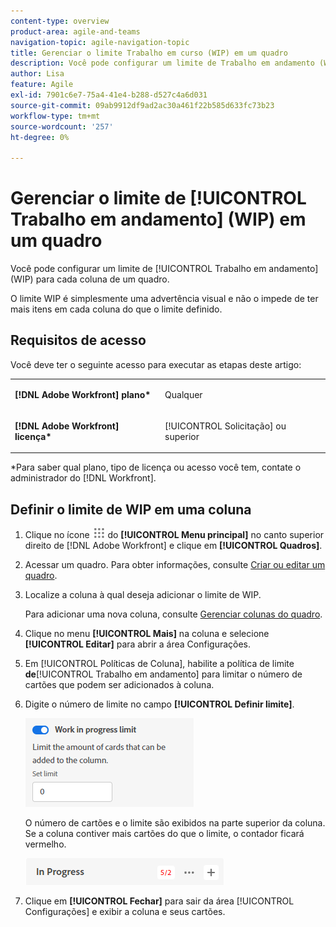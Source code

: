 ```yaml
---
content-type: overview
product-area: agile-and-teams
navigation-topic: agile-navigation-topic
title: Gerenciar o limite Trabalho em curso (WIP) em um quadro
description: Você pode configurar um limite de Trabalho em andamento (WIP) para cada coluna de um quadro.
author: Lisa
feature: Agile
exl-id: 7901c6e7-75a4-41e4-b288-d527c4a6d031
source-git-commit: 09ab9912df9ad2ac30a461f22b585d633fc73b23
workflow-type: tm+mt
source-wordcount: '257'
ht-degree: 0%

---
```


# Gerenciar o limite de [!UICONTROL Trabalho em andamento] (WIP) em um quadro

Você pode configurar um limite de [!UICONTROL Trabalho em andamento] (WIP) para cada coluna de um quadro.

O limite WIP é simplesmente uma advertência visual e não o impede de ter mais itens em cada coluna do que o limite definido.

## Requisitos de acesso

Você deve ter o seguinte acesso para executar as etapas deste artigo:

<table style="table-layout:auto"> 
 <col> 
 </col> 
 <col> 
 </col> 
 <tbody> 
  <tr> 
   <td role="rowheader"><strong>[!DNL Adobe Workfront] plano*</strong></td> 
   <td> <p>Qualquer</p> </td> 
  </tr> 
  <tr> 
   <td role="rowheader"><strong>[!DNL Adobe Workfront] licença*</strong></td> 
   <td> <p>[!UICONTROL Solicitação] ou superior</p> </td> 
  </tr> 
 </tbody> 
</table>

&#42;Para saber qual plano, tipo de licença ou acesso você tem, contate o administrador do [!DNL Workfront].

## Definir o limite de WIP em uma coluna

1. Clique no ícone ![](assets/main-menu-icon.png) do **[!UICONTROL Menu principal]** no canto superior direito de [!DNL Adobe Workfront] e clique em **[!UICONTROL Quadros]**.
1. Acessar um quadro. Para obter informações, consulte [Criar ou editar um quadro](../../agile/get-started-with-boards/create-edit-board.md).
1. Localize a coluna à qual deseja adicionar o limite de WIP.

   Para adicionar uma nova coluna, consulte [Gerenciar colunas do quadro](/help/quicksilver/agile/get-started-with-boards/manage-board-columns.md).

1. Clique no menu **[!UICONTROL Mais]** na coluna e selecione **[!UICONTROL Editar]** para abrir a área Configurações.
1. Em [!UICONTROL Políticas de Coluna], habilite a política de limite **de**[!UICONTROL  Trabalho em andamento] para limitar o número de cartões que podem ser adicionados à coluna.
1. Digite o número de limite no campo **[!UICONTROL Definir limite]**.

   ![Limite de WIP para a coluna](assets/boards-wip-limit-in-column.png)

   O número de cartões e o limite são exibidos na parte superior da coluna. Se a coluna contiver mais cartões do que o limite, o contador ficará vermelho.

   ![Contador de limite de WIP](assets/boards-wip-limit-counter.png)

1. Clique em **[!UICONTROL Fechar]** para sair da área [!UICONTROL Configurações] e exibir a coluna e seus cartões.
